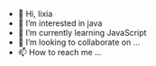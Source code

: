 - 👋 Hi, lixia
- 👀 I’m interested in java
- 🌱 I’m currently learning JavaScript
- 💞️ I’m looking to collaborate on ...
- 📫 How to reach me ...

<!---
lmsx/lmsx is a ✨ special ✨ repository because its `README.md` (this file) appears on your GitHub profile.
You can click the Preview link to take a look at your changes.
--->
